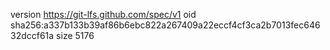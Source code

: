 version https://git-lfs.github.com/spec/v1
oid sha256:a337b133b39af86b6ebc822a267409a22eccf4cf3ca2b7013fec64632dccf61a
size 5176
